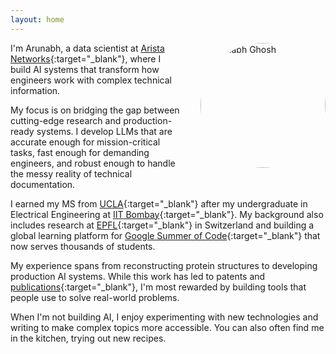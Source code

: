 ```yaml
---
layout: home
---
```


<img src="{{ '/assets/images/profile.png' | relative_url }}" alt="Arunabh Ghosh" style="float: right; width: 200px; height: 200px; border-radius: 50%; margin: 0 0 20px 30px; object-fit: cover;" class="profile-image">

<style>
@media (max-width: 768px) {
  .profile-image {
    float: none !important;
    display: block !important;
    margin: 0 auto 30px auto !important;
    width: 180px !important;
    height: 180px !important;
  }
}
</style>

I'm Arunabh, a data scientist at [Arista Networks](https://www.arista.com/en/){:target="_blank"}, where I build AI systems that transform how engineers work with complex technical information.

My focus is on bridging the gap between cutting-edge research and production-ready systems. I develop LLMs that are accurate enough for mission-critical tasks, fast enough for demanding engineers, and robust enough to handle the messy reality of technical documentation.

I earned my MS from [UCLA](https://www.ucla.edu/){:target="_blank"} after my undergraduate in Electrical Engineering at [IIT Bombay](https://www.iitb.ac.in/){:target="_blank"}. My background also includes research at [EPFL](https://www.epfl.ch/en/){:target="_blank"} in Switzerland and building a global learning platform for [Google Summer of Code](https://summerofcode.withgoogle.com/){:target="_blank"} that now serves thousands of students.

My experience spans from reconstructing protein structures to developing production AI systems. While this work has led to patents and [publications](https://scholar.google.com/citations?user=mNM6QnkAAAAJ&hl=en){:target="_blank"}, I'm most rewarded by building tools that people use to solve real-world problems.

When I'm not building AI, I enjoy experimenting with new technologies and writing to make complex topics more accessible. You can also often find me in the kitchen, trying out new recipes.
